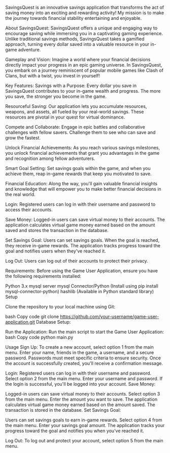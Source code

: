 SavingsQuest is an innovative savings application that transforms the act of saving money into an exciting and rewarding activity! My mission is to make the journey towards financial stability entertaining and enjoyable.

About SavingsQuest:
SavingsQuest offers a unique and engaging way to encourage saving while immersing you in a captivating gaming experience. Unlike traditional savings methods, SavingsQuest takes a gamified approach, turning every dollar saved into a valuable resource in your in-game adventure.

Gameplay and Vision:
Imagine a world where your financial decisions directly impact your progress in an epic gaming universe. In SavingsQuest, you embark on a journey reminiscent of popular mobile games like Clash of Clans, but with a twist, you invest in yourself!

Key Features:
Savings with a Purpose: Every dollar you save in SavingsQuest contributes to your in-game wealth and progress. The more you save, the stronger you become in the game.

Resourceful Saving: Our application lets you accumulate resources, weapons, and assets, all fueled by your real-world savings. These resources are pivotal in your quest for virtual dominance.

Compete and Collaborate: 
Engage in epic battles and collaborative challenges with fellow savers. Challenge them to see who can save and grow the fastest.

Unlock Financial Achievements: 
As you reach various savings milestones, you unlock financial achievements that grant you advantages in the game and recognition among fellow adventurers.

Smart Goal Setting: 
Set savings goals within the game, and when you achieve them, reap in-game rewards that keep you motivated to save.

Financial Education: 
Along the way, you'll gain valuable financial insights and knowledge that will empower you to make better financial decisions in the real world.

Login: 
Registered users can log in with their username and password to access their accounts.

Save Money: 
Logged-in users can save virtual money to their accounts. The application calculates virtual game money earned based on the amount saved and stores the transaction in the database.

Set Savings Goal: 
Users can set savings goals. When the goal is reached, they receive in-game rewards. The application tracks progress toward the goal and notifies users when they've reached it.

Log Out: 
Users can log out of their accounts to protect their privacy.

Requirements:
Before using the Game User Application, ensure you have the following requirements installed:

Python 3.x
mysql server
mysql Connector/Python (Install using pip install mysql-connector-python)
hashlib (Available in Python standard library)
Setup

Clone the repository to your local machine using Git:

bash
Copy code
git clone https://github.com/your-username/game-user-application.git
Database Setup:

Run the Application:
Run the main script to start the Game User Application:
bash
Copy code
python main.py

Usage
Sign Up:
To create a new account, select option 1 from the main menu.
Enter your name, friends in the game, a username, and a secure password.
Passwords must meet specific criteria to ensure security.
Once the account is successfully created, you'll receive a confirmation message.

Login:
Registered users can log in with their username and password.
Select option 2 from the main menu.
Enter your username and password.
If the login is successful, you'll be logged into your account.
Save Money:

Logged-in users can save virtual money to their accounts.
Select option 3 from the main menu.
Enter the amount you want to save.
The application calculates virtual game money earned based on the amount saved.
The transaction is stored in the database.
Set Savings Goal:

Users can set savings goals to earn in-game rewards.
Select option 4 from the main menu.
Enter your savings goal amount.
The application tracks your progress toward the goal and notifies you when you've reached it.

Log Out:
To log out and protect your account, select option 5 from the main menu.


